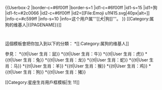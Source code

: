 {{Userbox-2
|border-c=#6f00ff
|border-s=1
|id1-c=#6f00ff
|id1-s=15
|id1=狗
|id1-fc=#2c0066
|id2-c=#6f00ff
|id2=[[File:Emoji u1f415.svg|40px|alt=]]
|info-c=#c599ff
|info-s=10
|info=这个用户属'''[[犬|狗]]'''。
}}
<includeonly>[[Category:属狗的维基人|{{PAGENAME}}]]</includeonly>
<noinclude>
<p style="clear: both; padding-top: 2em">
這個模板會把你加入到以下的分類：
*[[:Category:属狗的维基人]]

參見：
*{{tl|User 生肖：鼠}}
*{{tl|User 生肖：牛}}
*{{tl|User 生肖：虎}}
*{{tl|User 生肖：兔}}
*{{tl|User 生肖：龙}}
*{{tl|User 生肖：蛇}}
*{{tl|User 生肖：马}}
*{{tl|User 生肖：羊}}
*{{tl|User 生肖：猴}}
*{{tl|User 生肖：鸡}}
*{{tl|User 生肖：狗}}
*{{tl|User 生肖：猪}}
</p>

[[Category:星座生肖用戶框模板|生 11]]
</noinclude>